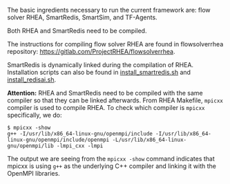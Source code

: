 The basic ingredients necessary to run the current framework are: flow solver RHEA, SmartRedis, SmartSim, and TF-Agents. 

Both RHEA and SmartRedis need to be compiled.

The instructions for compiling flow solver RHEA are found in flowsolverrhea repository: https://gitlab.com/ProjectRHEA/flowsolverrhea.

SmartRedis is dynamically linked during the compilation of RHEA. Installation scripts can also be found in [install_smartredis.sh](install_smartredis.sh) and [install_redisai.sh](install_redisai.sh).

__Attention:__  RHEA and SmartRedis need to be compiled with the same compiler so that they can be linked afterwards. 
From RHEA Makefile, `mpicxx` compiler is used to compile RHEA.
To check which compiler is `mpicxx` specifically, we do:
```
$ mpicxx -show
g++ -I/usr/lib/x86_64-linux-gnu/openmpi/include -I/usr/lib/x86_64-linux-gnu/openmpi/include/openmpi -L/usr/lib/x86_64-linux-gnu/openmpi/lib -lmpi_cxx -lmpi
```
The output we are seeing from the `mpicxx -show` command indicates that mpicxx is using `g++` as the underlying C++ compiler and linking it with the OpenMPI libraries.





